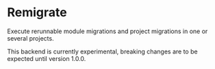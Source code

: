 # Remigrate

Execute rerunnable module migrations and project migrations in one or several projects.

This backend is currently experimental, breaking changes are to be expected until version 1.0.0.
